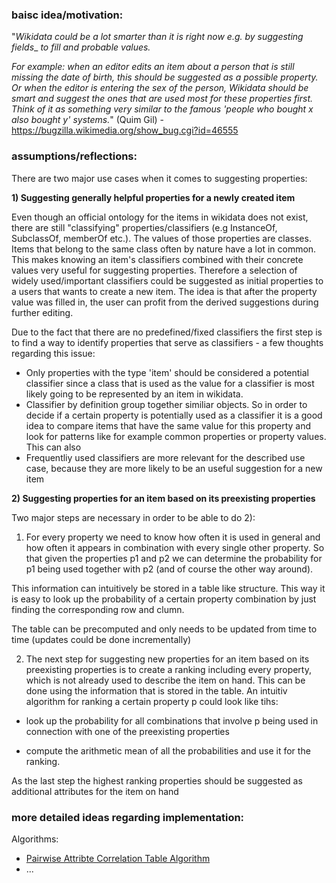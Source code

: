 ### baisc idea/motivation:

"_Wikidata could be a lot smarter than it is right now e.g. by suggesting fields__
_to fill and probable values._

_For example: when an editor edits an item about a person that is still missing_
_the date of birth, this should be suggested as a possible property. Or when the_
_editor is entering the sex of the person, Wikidata should be smart and suggest_
_the ones that are used most for these properties first. Think of it as_
_something very similar to the famous 'people who bought x also bought y'_
_systems._" (Quim Gil) - https://bugzilla.wikimedia.org/show_bug.cgi?id=46555

### assumptions/reflections:

There are two major use cases when it comes to suggesting properties:

**1) Suggesting generally helpful properties for a newly created item**

Even though an official ontology for the items in wikidata does not exist, there are still "classifying" properties/classifiers (e.g InstanceOf, SubclassOf, memberOf etc.). The values of those properties are classes. Items that belong to the same class often by nature have a lot in common. This makes knowing an item's classifiers combined with their concrete values very useful for suggesting properties.
Therefore a selection of widely used/important classifiers could be suggested as initial properties to a users that wants to create a new item. The idea is that after the property value was filled in, the user can profit from the derived suggestions during further editing.

Due to the fact that there are no predefined/fixed classifiers the first step is to find a way to identify properties that serve as classifiers - a few thoughts regarding this issue:
* Only properties with the type 'item' should be considered a potential classifier since a class that is used as the value for a classifier is most likely going to be represented by an item in wikidata.
* Classifier by definition group together similiar objects. So in order to decide if a certain property is potentially used as a classifier it is a good idea to compare items that have the same value for this property and look for patterns like for example common properties or property values.
This can also 
* Frequentliy used classifiers are more relevant for the described use case, because they are more likely to be an useful suggestion for a new item

**2) Suggesting properties for an item based on its preexisting properties**

Two major steps are necessary in order to be able to do 2):

1) For every property we need to know how often it is used in general and how often it appears in combination with every single other property. So that given the properties p1 and p2 we can determine the probability for p1 being used together with p2 (and of course the other way around).

This information can intuitively be stored in a table like structure. This way it is easy to look up the probability of a certain property combination by just finding the corresponding row and clumn.

The table can be precomputed and only needs to be updated from time to time (updates could be done incrementally)

2) The next step for suggesting new properties for an item based on its preexisting properties is to create a ranking including every property, which is not already used to describe the item on hand.
This can be done using the information that is stored in the table. An intuitiv algorithm for ranking a certain property p could look like tihs:

 * look up the probability for all combinations that involve p being used in connection with one of the preexisting properties 

 * compute the arithmetic mean of all the probabilities and use it for the ranking.

As the last step the highest ranking properties should be suggested as additional attributes for the item on hand

### more detailed ideas regarding implementation:

Algorithms:
  * [Pairwise Attribte Correlation Table Algorithm ](https://github.com/Wikidata-lib/Wikidata.lib/wiki/Pairwise-attribute-corellation-table-algorithm)
  * ...




